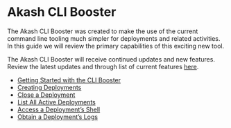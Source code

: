 # Akash CLI Booster

The Akash CLI Booster was created to make the use of the current command line tooling much simpler for deployments and related activities. In this guide we will review the primary capabilities of this exciting new tool.

The Akash CLI Booster will receive continued updates and new features.  Review the latest updates and through list of current features [here](https://github.com/arno01/akash-tools/tree/main/cli-booster).

* [Getting Started with the CLI Booster](broken-reference)
* [Creating Deployments](broken-reference)
* [Close a Deployment](broken-reference)
* [List All Active Deployments](broken-reference)
* [Access a Deployment’s Shell](broken-reference)
* [Obtain a Deployment’s Logs](broken-reference)
